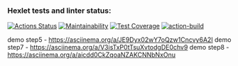 ### Hexlet tests and linter status:
[![Actions Status](https://github.com/Dmitry913/java-project-71/actions/workflows/hexlet-check.yml/badge.svg)](https://github.com/Dmitry913/java-project-71/actions)
[![Maintainability](https://api.codeclimate.com/v1/badges/6a72b487ab8011c1816a/maintainability)](https://codeclimate.com/github/Dmitry913/java-project-71/maintainability)
[![Test Coverage](https://api.codeclimate.com/v1/badges/6a72b487ab8011c1816a/test_coverage)](https://codeclimate.com/github/Dmitry913/java-project-71/test_coverage)
[![action-build](https://github.com/Dmitry913/java-project-71/actions/workflows/action-build.yaml/badge.svg)](https://github.com/Dmitry913/java-project-71/actions/workflows/action-build.yaml)

demo step5 - https://asciinema.org/a/JE9Dyx02wY7oQzw1Cncvy6A2I
demo step7 - https://asciinema.org/a/V3isTxP0tTsuXvtodgDE0chv9
demo step8 - https://asciinema.org/a/aicdd0CkZqoaNZAKCNNbNxOnu

